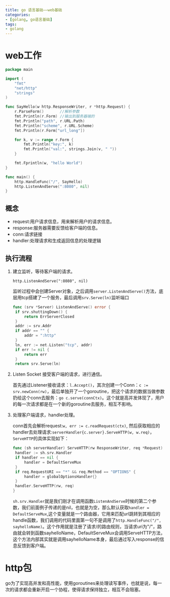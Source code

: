 ```yaml
---
title: go 语言基础——web基础
categories: 
- [golang, go语言基础]
tags:
- golang
---
```


# web工作

```go
package main

import (
	"fmt"
	"net/http"
	"strings"
)

func SayHello(w http.ResponseWriter, r *http.Request) {
	r.ParseForm()       //解析参数
	fmt.Println(r.Form) //输出到服务器端的
	fmt.Println("path", r.URL.Path)
	fmt.Println("scheme", r.URL.Scheme)
	fmt.Println(r.Form["url_long"])

	for k, v := range r.Form {
		fmt.Println("key:", k)
		fmt.Println("val:", strings.Join(v, " "))
	}

	fmt.Fprintln(w, "hello World")
}

func main() {
	http.HandleFunc("/", SayHello)
	http.ListenAndServe(":8080", nil)
}
```

## 概念

- request:用户请求信息，用来解析用户的请求信息。
- response:服务器需要反馈给客户端的信息。
- conn:请求链接
- handler:处理请求和生成返回信息的处理逻辑

## 执行流程

1. 建立监听，等待客户端的请求。

   `http.ListenAndServe(":8080", nil)`

   监听过程中会创建Server对象，之后调用`server.ListenAndServe()`方法，底层用tcp搭建了一个服务，最后调用`srv.Serve(ln)`监听端口

   ```go
   func (srv *Server) ListenAndServe() error {
   	if srv.shuttingDown() {
   		return ErrServerClosed
   	}
   	addr := srv.Addr
   	if addr == "" {
   		addr = ":http"
   	}
   	ln, err := net.Listen("tcp", addr)
   	if err != nil {
   		return err
   	}
   	return srv.Serve(ln)
   
   ```

2. Listen Socket 接受客户端的请求，进行通信。

   首先通过Listener接收请求：`l.Accept()`，其次创建一个Conn：`c := srv.newConn(rw)`，最后单独开了一个goroutine，把这个请求的数据当做参数扔给这个conn去服务：`go c.serve(connCtx)`。这个就是高并发体现了，用户的每一次请求都是在一个新的goroutine去服务，相互不影响。

3. 处理客户端请求，handler处理。

   conn首先会解析request:`w, err := c.readRequest(ctx)`, 然后获取相应的handler去处理请求:`serverHandler{c.server}.ServeHTTP(w, w.req)`，`ServeHTTP`的具体实现如下：

   ```go
   func (sh serverHandler) ServeHTTP(rw ResponseWriter, req *Request) {
   	handler := sh.srv.Handler
   	if handler == nil {
   		handler = DefaultServeMux
   	}
   	if req.RequestURI == "*" && req.Method == "OPTIONS" {
   		handler = globalOptionsHandler{}
   	}
   	handler.ServeHTTP(rw, req)
   }
   ```

   `sh.srv.Handler`就是我们刚才在调用函数`ListenAndServe`时候的第二个参数，我们前面例子传递的是nil，也就是为空，那么默认获取`handler = DefaultServeMux`,这个变量就是一个路由器，它用来匹配url跳转到其相应的handle函数，我们调用的代码里面第一句不是调用了`http.HandleFunc("/", sayhelloName)`。这个作用就是注册了请求/的路由规则，当请求uri为"/"，路由就会转到函数sayhelloName，DefaultServeMux会调用ServeHTTP方法，这个方法内部其实就是调用sayhelloName本身，最后通过写入response的信息反馈到客户端。

# http包

go为了实现高并发和高性能，使用goroutines来处理读写事件，也就是说，每一次的请求都会重新开启一个协程，使得请求保持独立，相互不会阻塞。